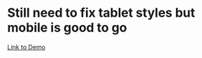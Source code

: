 <h1>Still need to fix tablet styles but mobile is good to go</h1>
<a href="https://maker-pre-launch-landing.vercel.app/">Link to Demo</a>
